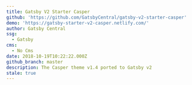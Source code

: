 ```yaml
---
title: Gatsby V2 Starter Casper
github: 'https://github.com/GatsbyCentral/gatsby-v2-starter-casper'
demo: 'https://gatsby-starter-v2-casper.netlify.com/'
author: Gatsby Central
ssg:
  - Gatsby
cms:
  - No Cms
date: 2018-10-19T10:22:22.000Z
github_branch: master
description: The Casper theme v1.4 ported to Gatsby v2
stale: true
---
```

